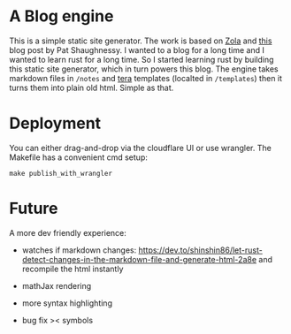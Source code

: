 

# A Blog engine

This is a simple static site generator. The work is based on [Zola](https://www.getzola.org/) and [this](https://patshaughnessy.net/2019/9/4/using-rust-to-build-a-blog-site) blog post by Pat Shaughnessy. I wanted to a blog for a long time and I wanted to learn rust for a long time. So I started learning rust by building this static site generator, which in turn powers this blog. The engine takes markdown files in `/notes` and  [tera](https://tera.netlify.app) templates (localted in `/templates`) then it turns them into plain old html. Simple as that.


# Deployment
You can either drag-and-drop via the cloudflare UI or use wrangler. The Makefile has a convenient cmd setup:

    make publish_with_wrangler



# Future

A more dev friendly experience:

* watches if markdown changes: https://dev.to/shinshin86/let-rust-detect-changes-in-the-markdown-file-and-generate-html-2a8e and recompile the html instantly

* mathJax rendering
* more syntax highlighting

* bug fix >< symbols
